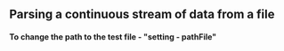 ## Parsing a continuous stream of data from a file

#### To change the path to the test file - "setting - pathFile"
